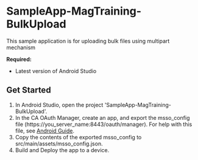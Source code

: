 # SampleApp-MagTraining-BulkUpload
This sample application is for uploading bulk files using multipart mechanism

**Required:**
* Latest version of Android Studio

## Get Started
1. In Android Studio, open the project 'SampleApp-MagTraining-BulkUpload'.
2. In the CA OAuth Manager, create an app, and export the msso_config file (https://you_server_name:8443/oauth/manager). For help with this file, see [Android Guide](http://techdocs.broadcom.com/content/broadcom/techdocs/us/en/ca-enterprise-software/layer7-api-management/mobile-sdk-for-ca-mobile-api-gateway/2-1.html).
3. Copy the contents of the exported msso_config to src/main/assets/msso_config.json.
4. Build and Deploy the app to a device.
